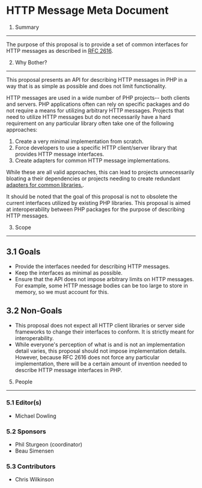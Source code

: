HTTP Message Meta Document
==========================

1. Summary
----------

The purpose of this proposal is to provide a set of common interfaces for HTTP
messages as described in [RFC 2616](http://www.ietf.org/rfc/rfc2616.txt).

2. Why Bother?
--------------

This proposal presents an API for describing HTTP messages in PHP in a way
that is as simple as possible and does not limit functionality.

HTTP messages are used in a wide number of PHP projects-- both clients and
servers. PHP applications often can rely on specific packages and do not
require a means for utilizing arbitrary HTTP messages. Projects that need to
utilize HTTP messages but do not necessarily have a hard requirement on any
particular library often take one of the following approaches:

1. Create a very minimal implementation from scratch.
2. Force developers to use a specific HTTP client/server library that provides
   HTTP message interfaces.
3. Create adapters for common HTTP message implementations.

While these are all valid approaches, this can lead to projects unnecessarily
bloating a their dependencies or projects needing to create redundant
[adapters for common libraries.](https://github.com/geocoder-php/Geocoder/tree/6a729c6869f55ad55ae641c74ac9ce7731635e6e/src/Geocoder/HttpAdapter).

It should be noted that the goal of this proposal is not to obsolete the
current interfaces utilized by existing PHP libraries. This proposal is aimed
at interoperability between PHP packages for the purpose of describing HTTP
messages.

3. Scope
--------

## 3.1 Goals

* Provide the interfaces needed for describing HTTP messages.
* Keep the interfaces as minimal as possible.
* Ensure that the API does not impose arbitrary limits on HTTP messages. For
  example, some HTTP message bodies can be too large to store in memory, so we
  must account for this.

## 3.2 Non-Goals

* This proposal does not expect all HTTP client libraries or server side
  frameworks to change their interfaces to conform. It is strictly meant for
  interoperability.
* While everyone's perception of what is and is not an implementation detail
  varies, this proposal should not impose implementation details. However,
  because RFC 2616 does not force any particular implementation, there will be
  a certain amount of invention needed to describe HTTP message interfaces in
  PHP.

5. People
---------

### 5.1 Editor(s)

* Michael Dowling

### 5.2 Sponsors

* Phil Sturgeon (coordinator)
* Beau Simensen

### 5.3 Contributors

* Chris Wilkinson
